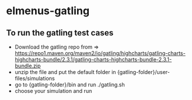 # elmenus-gatling

## To run the gatling test cases


- Download the gatling repo from => https://repo1.maven.org/maven2/io/gatling/highcharts/gatling-charts-highcharts-bundle/2.3.1/gatling-charts-highcharts-bundle-2.3.1-bundle.zip
- unzip the file and put the default folder in {gatling-folder}/user-files/simulations
- go to {gatling-folder}/bin and run ./gatling.sh
- choose your simulation and run